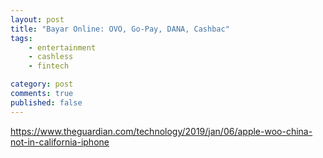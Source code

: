 ```yaml
---
layout: post
title: "Bayar Online: OVO, Go-Pay, DANA, Cashbac"
tags: 
    - entertainment
    - cashless
    - fintech

category: post
comments: true
published: false
---
```


https://www.theguardian.com/technology/2019/jan/06/apple-woo-china-not-in-california-iphone

